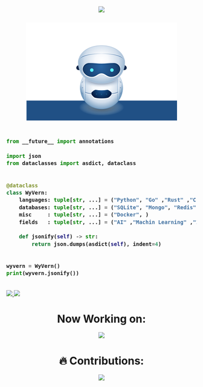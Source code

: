 <h1 align="center">
  <a href="https://git.io/typing-svg">
    <img src="https://readme-typing-svg.herokuapp.com/?lines=Hello,+World!;My+name+is+WyVern+.;&center=true&size=27">
  </a>
</h1>

<p align="center">
  <img src="https://github.com/amir-wyvern/amir-wyvern/blob/main/robot.svg">
</p>




<!-- Zero width character is used to put extra blank lines before and after code -->

<h3>
    
```python
​
from __future__ import annotations

import json
from dataclasses import asdict, dataclass


@dataclass
class WyVern:
    languages: tuple[str, ...] = ("Python", "Go" ,"Rust" ,"C")
    databases: tuple[str, ...] = ("SQLite", "Mongo", "Redis")
    misc     : tuple[str, ...] = ("Docker", )
    fields   : tuple[str, ...] = ("AI" ,"Machin Learning" ,"IOT" ,"Web-BackEnd")

    def jsonify(self) -> str:
        return json.dumps(asdict(self), indent=4)


wyvern = WyVern()
print(wyvern.jsonify())
​
```
</h3>





<a href="https://github.com/amir-wyvern/github-readme-stats">
    <img src="https://github-readme-stats.vercel.app/api?username=amir-wyvern&show_icons=true&bg_color=0d1117&text_color=FFF&border_color=444" height="165">
</a>
<a href="https://github.com/amir-wyvern/github-readme-stats">
    <img src="https://github-readme-stats.vercel.app/api/top-langs/?username=amir-wyvern&layout=compact&bg_color=0d1117&text_color=FFF&border_color=444"  height="165">
</a>
<br>



<h1 align="center"> Now Working on: </h1>
<p align="center">
  <a href="https://github.com/amir-wyvern/Analysis-Bot">
    <img src="https://github-readme-stats.vercel.app/api/pin/?username=amir-wyvern&repo=Analysis-Bot&bg_color=0d1117&text_color=FFF&border_color=444">
  </a>
</p>



<h1 align="center"> 🔥 Contributions: </h1>
<p align="center">
  <a href="https://github.com/amir-wyvern/github-readme-activity-graph">
    <img src="https://activity-graph.herokuapp.com/graph?username=amir-wyvern&theme=react-dark&hide_border=true">
  </a>
</p>

